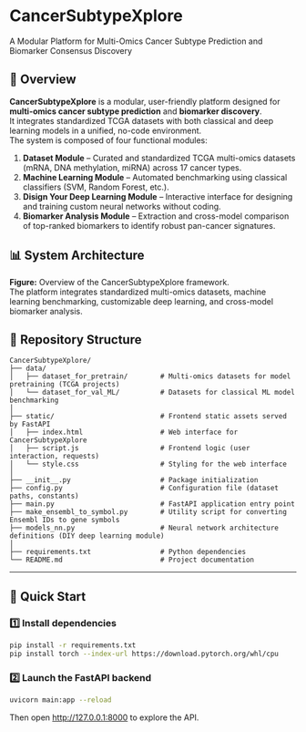 # CancerSubtypeXplore
A Modular Platform for Multi-Omics Cancer Subtype Prediction and Biomarker Consensus Discovery



## 🧩 Overview

**CancerSubtypeXplore** is a modular, user-friendly platform designed for **multi-omics cancer subtype prediction** and **biomarker discovery**.  
It integrates standardized TCGA datasets with both classical and deep learning models in a unified, no-code environment.  
The system is composed of four functional modules:

1. **Dataset Module** – Curated and standardized TCGA multi-omics datasets (mRNA, DNA methylation, miRNA) across 17 cancer types.  
2. **Machine Learning Module** – Automated benchmarking using classical classifiers (SVM, Random Forest, etc.).  
3. **Disign Your Deep Learning Module** – Interactive interface for designing and training custom neural networks without coding.  
4. **Biomarker Analysis Module** – Extraction and cross-model comparison of top-ranked biomarkers to identify robust pan-cancer signatures.  



## 📊 System Architecture


**Figure:** Overview of the CancerSubtypeXplore framework.  
The platform integrates standardized multi-omics datasets, machine learning benchmarking, customizable deep learning, and cross-model biomarker analysis.



## 📂 Repository Structure

```
CancerSubtypeXplore/
├── data/
│   ├── dataset_for_pretrain/        # Multi-omics datasets for model pretraining (TCGA projects)
│   └── dataset_for_val_ML/          # Datasets for classical ML model benchmarking
│
├── static/                          # Frontend static assets served by FastAPI
│   ├── index.html                   # Web interface for CancerSubtypeXplore
│   ├── script.js                    # Frontend logic (user interaction, requests)
│   └── style.css                    # Styling for the web interface
│
├── __init__.py                      # Package initialization
├── config.py                        # Configuration file (dataset paths, constants)
├── main.py                          # FastAPI application entry point
├── make_ensembl_to_symbol.py        # Utility script for converting Ensembl IDs to gene symbols
├── models_nn.py                     # Neural network architecture definitions (DIY deep learning module)
│
├── requirements.txt                 # Python dependencies
└── README.md                        # Project documentation
```
---

## 🚀 Quick Start

### 1️⃣ Install dependencies
```bash
pip install -r requirements.txt
pip install torch --index-url https://download.pytorch.org/whl/cpu             # You can also download the GPU version that matches your computer
```

### 2️⃣ Launch the FastAPI backend
```bash
uvicorn main:app --reload
```
Then open http://127.0.0.1:8000 to explore the API.

